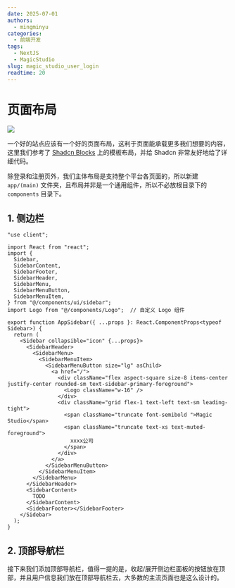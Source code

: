 ```yaml
---
date: 2025-07-01
authors:
  - mingminyu
categories:
  - 前端开发
tags:
  - NextJS
  - MagicStudio
slug: magic_studio_user_login
readtime: 20
---
```


# 页面布局

![](https://mingminyu.github.io/webassets/images/magic-studio/04.png)

一个好的站点应该有一个好的页面布局，这利于页面能承载更多我们想要的内容，这里我们参考了 [Shadcn Blocks](https://ui.shadcn.com/blocks) 上的模板布局，并给 Shadcn 非常友好地给了详细代码。

除登录和注册页外，我们主体布局是支持整个平台各页面的，所以新建 `app/(main)` 文件夹，且布局并非是一个通用组件，所以不必放根目录下的 `components` 目录下。

## 1. 侧边栏

```tsx linenums="1" title="app/(main)/_components/AppSidebar.tsx">
"use client";

import React from "react";
import {
  Sidebar,
  SidebarContent,
  SidebarFooter,
  SidebarHeader,
  SidebarMenu,
  SidebarMenuButton,
  SidebarMenuItem,
} from "@/components/ui/sidebar";
import Logo from "@/components/Logo";  // 自定义 Logo 组件

export function AppSidebar({ ...props }: React.ComponentProps<typeof Sidebar>) {
  return (
    <Sidebar collapsible="icon" {...props}>
      <SidebarHeader>
        <SidebarMenu>
          <SidebarMenuItem>
            <SidebarMenuButton size="lg" asChild>
              <a href="/">
                <div className="flex aspect-square size-8 items-center justify-center rounded-sm text-sidebar-primary-foreground">
                  <Logo className="w-16" />
                </div>
                <div className="grid flex-1 text-left text-sm leading-tight">
                  <span className="truncate font-semibold ">Magic Studio</span>
                  <span className="truncate text-xs text-muted-foreground">
                    xxxx公司
                  </span>
                </div>
              </a>
            </SidebarMenuButton>
          </SidebarMenuItem>
        </SidebarMenu>
      </SidebarHeader>
      <SidebarContent>
        TODO
      </SidebarContent>
      <SidebarFooter></SidebarFooter>
    </Sidebar>
  );
}
```

## 2. 顶部导航栏

接下来我们添加顶部导航栏，值得一提的是，收起/展开侧边栏面板的按钮放在顶部，并且用户信息我们放在顶部导航栏去，大多数的主流页面也是这么设计的。

```tsx linenums="1" title="app-header.tsx"

```
